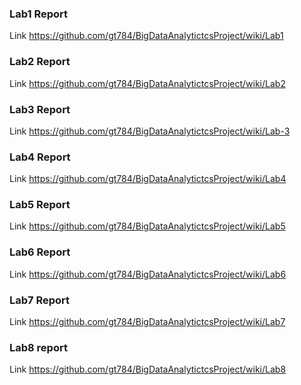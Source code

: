 ### Lab1 Report
Link  https://github.com/gt784/BigDataAnalytictcsProject/wiki/Lab1

### Lab2 Report  
Link  https://github.com/gt784/BigDataAnalytictcsProject/wiki/Lab2

### Lab3 Report
Link https://github.com/gt784/BigDataAnalytictcsProject/wiki/Lab-3  

### Lab4 Report  
Link https://github.com/gt784/BigDataAnalytictcsProject/wiki/Lab4

### Lab5 Report  
Link https://github.com/gt784/BigDataAnalytictcsProject/wiki/Lab5  

### Lab6 Report  
Link https://github.com/gt784/BigDataAnalytictcsProject/wiki/Lab6

### Lab7 Report
Link https://github.com/gt784/BigDataAnalytictcsProject/wiki/Lab7  

### Lab8 report  
Link https://github.com/gt784/BigDataAnalytictcsProject/wiki/Lab8

